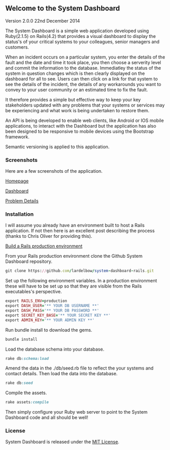 ## Welcome to the System Dashboard

Version 2.0.0 22nd December 2014

The System Dashboard is a simple web application developed using Ruby(2.1.5) on Rails(4.2) that provides a visual dashboard to display the status's of your critical systems to your colleagues, senior managers and customers.

When an incident occurs on a particular system, you enter the details of the fault and the date and time it took place, you then choose a serverity level and commit the information to the database. Immediatley the status of the system in question changes which is then clearly displayed on the dashboard for all to see. Users can then click on a link for that system to see the details of the incident, the details of any workarounds you want to convey to your user community or an estimated time to fix the fault.

It therefore provides a simple but effective way to keep your key stakeholders updated with any problems that your systems or services may be experiencing and what work is being undertaken to restore them.

An API is being developed to enable web clients, like Android or IOS mobile applications, to interact with the Dashboard but the application has also been designed to be responsive to mobile devices using the Bootstrap framework.

Semantic versioning is applied to this application.

### Screenshots

Here are a few screenshots of the application.

<p><a href="https://drive.google.com/open?id=0B3Nt8Mp5CddLRFFsMjhQU1BiRGc&authuser=0" target="_blank">Homepage</a></p>
<p><a href="https://drive.google.com/open?id=0B3Nt8Mp5CddLeG9ZeXJ6NVRpNWc&authuser=0" target="_blank">Dashboard</a></p>
<p><a href="https://drive.google.com/open?id=0B3Nt8Mp5CddLMkJ0TTdVdy1Nc0E&authuser=0" target="_blank">Problem Details</a></p>

### Installation

I will assume you already have an environment built to host a Rails application. If not then here is an excellent post describing the process (thanks to Chris Oliver for providing this).

<a href="http://gorails.com/deploy/ubuntu/14.04" target="_blank">Build a Rails production environment</a>

From your Rails production environment clone the Github System Dashboard repository.

```ruby
git clone https://github.com/lardelbow/system-dashboard-rails.git
```

Set up the following environment variables. In a production environment these will have to be set up so that they are visible from the Rails executables's perspective.

```ruby
export RAILS_ENV=production
export DASH_USER='** YOUR DB USERNAME **'
export DASH_PASS='** YOUR DB PASSWORD **'
export SECRET_KEY_BASE='** YOUR SECRET KEY **'
export ADMIN_KEY='** YOUR ADMIN KEY **'
```

Run bundle install to download the gems.

```ruby
bundle install
```

Load the database schema into your database.

```ruby
rake db:schema:load
```

Amend the data in the ./db/seed.rb file to reflect the your systems and contact details. Then load the data into the database.

```ruby
rake db:seed
```

Compile the assets.

```ruby
rake assets:compile
```

Then simply configure your Ruby web server to point to the System Dashboard code and all should be well!

### License

System Dashboard is released under the <a href="http://www.opensource.org/licenses/MIT" target="_blank">MIT License</a>.